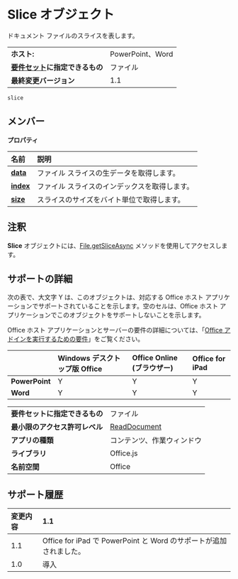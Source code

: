 
# Slice オブジェクト
ドキュメント ファイルのスライスを表します。

|||
|:-----|:-----|
|**ホスト:**|PowerPoint、Word|
|**[要件セット](../../docs/overview/specify-office-hosts-and-api-requirements.md)に指定できるもの**|ファイル|
|**最終変更バージョン**|1.1|

```
slice
```


## メンバー


**プロパティ**


|**名前**|**説明**|
|:-----|:-----|
|**[data](../../reference/shared/slice.data.md)**|ファイル スライスの生データを取得します。|
|**[index](../../reference/shared/slice.index.md)**|ファイル スライスのインデックスを取得します。|
|**[size](../../reference/shared/slice.size.md)**|スライスのサイズをバイト単位で取得します。|

## 注釈

**Slice** オブジェクトには、[File.getSliceAsync](../../reference/shared/file.getsliceasync.md) メソッドを使用してアクセスします。


## サポートの詳細


次の表で、大文字 Y は、このオブジェクトは、対応する Office ホスト アプリケーションでサポートされていることを示します。空のセルは、Office ホスト アプリケーションでこのオブジェクトをサポートしないことを示します。

Office ホスト アプリケーションとサーバーの要件の詳細については、「[Office アドインを実行するための要件](../../docs/overview/requirements-for-running-office-add-ins.md)」をご覧ください。


||**Windows デスクトップ版 Office**|**Office Online (ブラウザー)**|**Office for iPad**|
|:-----|:-----|:-----|:-----|
|**PowerPoint**|Y|Y|Y|
|**Word**|Y|Y|Y|


|||
|:-----|:-----|
|**要件セットに指定できるもの**|ファイル|
|**最小限のアクセス許可レベル**|[ReadDocument](../../docs/develop/requesting-permissions-for-api-use-in-content-and-task-pane-add-ins.md)|
|**アプリの種類**|コンテンツ、作業ウィンドウ|
|**ライブラリ**|Office.js|
|**名前空間**|Office|

## サポート履歴




|**変更内容**|**1.1**|
|:-----|:-----|
|1.1|Office for iPad で PowerPoint と Word のサポートが追加されました。|
|1.0|導入|
